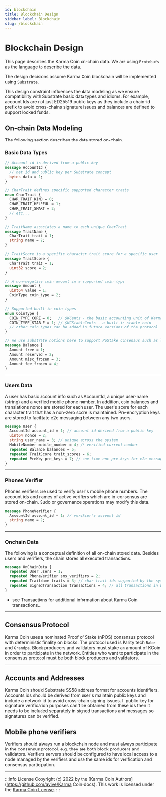 ```yaml
---
id: blockchain
title: Blockchain Design
sidebar_label: Blockchain
slug: /blockchain
---
```


# Blockchain Design
This page describes the Karma Coin on-chain data. We are using `Protobufs` as the language to describe the data. 

The design decisions assume Karma Coin blockchain will be implemented using `Substrate`. 

This design constraint influences the data modeling as we ensure compatibility with Substrate basic data types and idioms. For example, account Ids are not just ED25519 public keys as they include a chain-id prefix to avoid cross-chains signature issues and balances are defined to support locked funds.

## On-chain Data Modeling
The following section describes the data stored on-chain.

### Basic Data Types

```protobuf
// Account id is derived from a public key
message AccountId {
  // net id and public key per Substrate concept
  bytes data = 1;
}

// CharTrait defines specific supported character traits
enum CharTrait {
  CHAR_TRAIT_KIND = 0;
  CHAR_TRAIT_HELPFUL = 1;
  CHAR_TRAIT_SMART = 2;
  // etc...
}

// TraitName associates a name to each unique CharTrait
message TraitName {
  CharTrait trait = 1;
  string name = 2;
}

// TraitScore is a specific character trait score for a specific user
message TraitScore {
  CharTrait trait = 1;
  uint32 score = 2;
}

// A non-negative coin amount in a supported coin type
message Amount {
  uint64 value = 1;
  CoinType coin_type = 2;
}

// Supported built-in coin types
enum CoinType {
  COIN_TYPE_CORE = 0;   // $KCents - the basic accounting unit of Karma Coins
  COIN_TYPE_STABLE = 1; // $KCStableCents - a built-in stable coin
  // other coin types can be added in future versions of the protocol
}

// We use substrate notions here to support PoStake consensus such as locked funds
message Balance {
  Amount free = 1;
  Amount reserved = 2;
  Amount misc_frozen = 3;
  Amount fee_frozen = 4;
}
```

---

### Users Data

A user has basic account info such as AccountId, a unique user-name (string) and a verified mobile phone number.
In addition, coin balances and translations nonce are stored for each user.
The user's score for each character trait that has a non-zero score is maintained.
Pre-encryption keys are stored to facilitate e2e messaging between any two users.

```protobuf
message User {
  AccountId account_id = 1; // account id derived from a public key
  uint64 nonce = 2;
  string user_name = 3; // unique across the system
  MobileNumber mobile_number = 4; // verified current number
  repeated Balance balances = 5;
  repeated TraitScore trait_scores = 6;
  repeated PreKey pre_keys = 7; // one-time enc pre-keys for e2e messaging
}
```
---

### Phones Verifier
Phones verifiers are used to verify user's mobile phone numbers. The account ids and names of active verifiers which are in-consensus  are stored on-chain. Sudo or governance operations may modify this data.

```protobuf
message PhoneVerifier {
  AccountId account_id = 1; // verifier's account id
  string name = 2;
}
```

---

### Onchain Data
The following is a conceptual definition of all on-chain stored data. Besides users and verifiers, the chain stores all executed transactions.

```protobuf
message OnChainData {
  repeated User users = 1;
  repeated PhoneVerifier sms_verifiers = 2;
  repeated TraitName traits = 3; // char trait ids supported by the system
  repeated SignedTransaction transactions = 4; // all transactions in blocks
}
```

- see Transactions for additional information about Karma Coin transactions...
---

## Consensus Protocol
Karma Coin uses a nominated Proof of Stake (nPOS) consensus protocol with deterministic finality on blocks. The protocol used is Parity tech `Babe` and `Grandpa`. Block producers and validators must stake an amount of KCoin in order to participate in the network. Entities who want to participate in the consensus protocol must be both block producers and validators.


---

## Accounts and Addresses
Karma Coin should Substrate SS58 address format for accounts identifiers. Accounts ids should be derived from user's maintain public keys and include a network id to avoid cross-chain signing issues. If public key for signature verification purposes can't be obtained from these ids then it needs to be included separately in signed transactions and messages so signatures can be verified.

## Mobile phone verifiers
Verifiers should always run a blockchain node and must always participate in the consensus protocol. e.g. they are both block producers and validators. Verifiers servers should be configured to have local access to a node managed by the verifiers and use the same ids for verification and consensus participation.

---
:::info License
Copyright (c) 2022 by the [Karma Coin Authors](https://github.com/avive/Karma Coin-docs). This work is licensed under the [Karma Coin License](/docs/license).
:::
